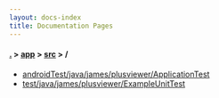 ```yaml
---
layout: docs-index
title: Documentation Pages
---
```

#### [.](./../../index) > [app](./../index) > [src](./index) > **/**

- [androidTest/java/james/plusviewer/ApplicationTest](androidTest/java/james/plusviewer/ApplicationTest)
- [test/java/james/plusviewer/ExampleUnitTest](test/java/james/plusviewer/ExampleUnitTest)
